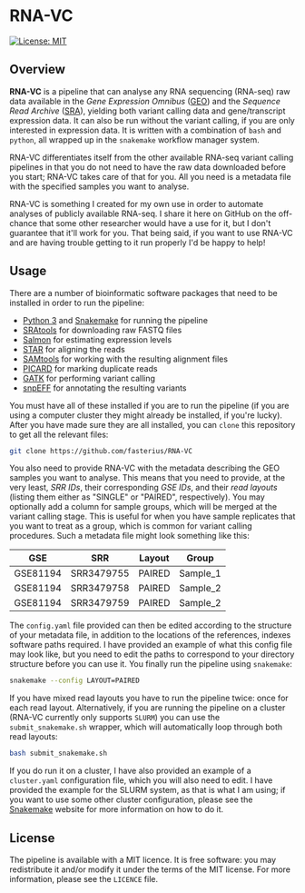 # RNA-VC
[![License: MIT][badge]][licence]

## Overview

**RNA-VC** is a pipeline that can analyse any RNA sequencing (RNA-seq) raw data
available in the *Gene Expression Omnibus* ([GEO][geo]) and the *Sequence Read
Archive* ([SRA][sra]), yielding both variant calling data and gene/transcript
expression data. It can also be run without the variant calling, if you are
only interested in expression data. It is written with a combination of `bash`
and `python`, all wrapped up in the `snakemake` workflow manager system.

RNA-VC differentiates itself from the other available RNA-seq variant calling
pipelines in that you do not need to have the raw data downloaded before you
start; RNA-VC takes care of that for you. All you need is a metadata file with
the specified samples you want to analyse.

RNA-VC is something I created for my own use in order to automate analyses of
publicly available RNA-seq. I share it here on GitHub on the off-chance that
some other researcher would have a use for it, but I don't guarantee that it'll
work for you. That being said, if you want to use RNA-VC and are having trouble
getting to it run properly I'd be happy to help!

## Usage

There are a number of bioinformatic software packages that need to be installed
in order to run the pipeline:

 * [Python 3][python] and [Snakemake][snakemake] for running the pipeline
 * [SRAtools][sratools] for downloading raw FASTQ files
 * [Salmon][salmon] for estimating expression levels
 * [STAR][star] for aligning the reads
 * [SAMtools][samtools] for working with the resulting alignment files
 * [PICARD][picard] for marking duplicate reads
 * [GATK][gatk] for performing variant calling
 * [snpEFF][snpeff] for annotating the resulting variants

You must have all of these installed if you are to run the pipeline (if you are
using a computer cluster they might already be installed, if you're lucky).
After you have made sure they are all installed, you can `clone` this
repository to get all the relevant files:

```bash
git clone https://github.com/fasterius/RNA-VC
```

You also need to provide RNA-VC with the metadata describing the GEO samples
you want to analyse. This means that you need to provide, at the very least,
*SRR IDs*, their corresponding *GSE IDs*, and their *read layouts* (listing
them either as "SINGLE" or "PAIRED", respectively). You may optionally add a
column for sample groups, which will be merged at the variant calling stage.
This is useful for when you have sample replicates that you want to treat as a
group, which is common for variant calling procedures. Such a metadata file
might look something like this:

| GSE       | SRR        | Layout     | Group      |
| --------- | ---------- | ---------- |----------- |
| GSE81194  | SRR3479755 | PAIRED     | Sample_1   |
| GSE81194  | SRR3479758 | PAIRED     | Sample_2   |
| GSE81194  | SRR3479759 | PAIRED     | Sample_2   |

The `config.yaml` file provided can then be edited according to the structure
of your metadata file, in addition to the locations of the references, indexes
software paths required. I have provided an example of what this config file
may look like, but you need to edit the paths to correspond to your directory
structure before you can use it. You finally run the pipeline using
`snakemake`:

```bash
snakemake --config LAYOUT=PAIRED
```

If you have mixed read layouts you have to run the pipeline twice: once for
each read layout. Alternatively, if you are running the pipeline on a cluster
(RNA-VC currently only supports `SLURM`) you can use the `submit_snakemake.sh`
wrapper, which will automatically loop through both read layouts:

```bash
bash submit_snakemake.sh
```

If you do run it on a cluster, I have also provided an example of a
`cluster.yaml` configuration file, which you will also need to edit. I have
provided the example for the SLURM system, as that is what I am using; if you
want to use some other cluster configuration, please see the
[Snakemake][snakemake] website for more information on how to do it.

## License

The pipeline is available with a MIT licence. It is free software: you may
redistribute it and/or modify it under the terms of the MIT license. For more
information, please see the `LICENCE` file.

[badge]: https://img.shields.io/badge/license-mit-blue.svg
[licence]: https://opensource.org/licenses/mit

[geo]: https://www.ncbi.nlm.nih.gov/geo/
[sra]: https://www.ncbi.nlm.nih.gov/sra

[gatk]: https://software.broadinstitute.org/gatk/
[picard]: http://broadinstitute.github.io/picard/
[python]: https://www.python.org/
[snakemake]: https://snakemake.readthedocs.io/en/stable/
[sratools]: https://www.ncbi.nlm.nih.gov/sra/docs/toolkitsoft/
[salmon]: https://combine-lab.github.io/salmon/
[samtools]: http://www.htslib.org/
[snpeff]: http://snpeff.sourceforge.net/
[star]: https://github.com/alexdobin/STAR
